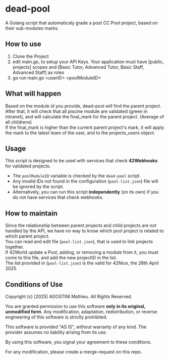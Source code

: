 # dead-pool
A Golang script that automaticaly grade a post CC Pool project, based on their sub-modules marks.

## How to use
1. Clone the Project
2. edit main.go, to setup your API Keys. Your application must have [public, projects] scopes and [Basic Tutor, Advanced Tutor, Basic Staff, Advanced Staff] as roles
3. go run main.go \<userID\> \<poolModuleID\>

## What will happen
Based on the module id you provide, dead-pool will find the parent project.  
After that, it will check that all piscine module are validated (green in intranet), and will calculate the final_mark for the parent project. (Average of all childrens)  
If the final_mark is higher than the current parent project's mark, it will apply the mark to the latest team of the user, and to the projects_users object.

## Usage

This script is designed to be used with services that check **42Webhooks** for validated projects.

* The `poolModuleID` variable is checked by the `dead-pool` script.
* Any invalid IDs not found in the configuration (`pool-list.json`) file will be ignored by the script.
* Alternatively, you can run this script **independently** (on its own) if you do not have services that check webhooks. 

## How to maintain
Since the relationship between parent projects and child projects are not handled by the API, we have no way to know which pool project is related to which parent project.  
You can read and edit file (`pool-list.json`), that is used to link projects together.  
If 42World update a Pool, adding, or removing a module from it, you must come to this file, and add the new projectID in the list.  
The list provided in (`pool-list.json`) is the valid for 42Nice, the 28th April 2025.  

## Conditions of Use

Copyright (c) [2025] AGOSTINI Mathieu. All Rights Reserved.

You are granted permission to use this software **only in its original, unmodified form**. 
Any modification, adaptation, redistribution, or reverse engineering of this software is strictly prohibited. 

This software is provided "AS IS", without warranty of any kind. The provider assumes no liability arising from its use.

By using this software, you signal your agreement to these conditions.

For any modification, please create a merge-request on this repo.